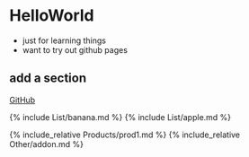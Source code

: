 # HelloWorld

- just for learning things
- want to try out github pages

## add a section

[GitHub](http://github.com)


{% include List/banana.md %} 
{% include List/apple.md %} 

{% include_relative Products/prod1.md %}
{% include_relative Other/addon.md %}



